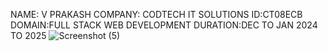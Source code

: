 NAME: V PRAKASH
COMPANY: CODTECH IT SOLUTIONS
ID:CT08ECB
DOMAIN:FULL STACK WEB DEVELOPMENT
DURATION:DEC TO JAN 2024 TO 2025
   ![Screenshot (5)](https://github.com/user-attachments/assets/20e6eb9c-6498-4210-892a-c5ec6c303c60)
